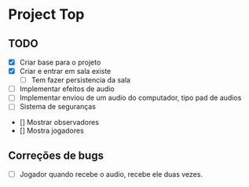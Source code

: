 # Project Top


## TODO
- [x] Criar base para o projeto
- [x] Criar e entrar em sala existe
  - [ ] Tem fazer persistencia da sala
- [ ] Implementar efeitos de audio
- [ ] Implementar enviou de um audio do computador, tipo pad de audios
- [ ] Sistema de seguranças
- [] Mostrar observadores
- [] Mostra jogadores

## Correções de bugs
  - [  ] Jogador quando recebe o audio, recebe ele duas vezes.